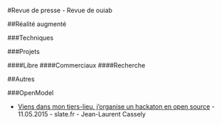 #Revue de presse - Revue de ouiab

##Réalité augmenté

###Techniques

###Projets

####Libre
####Commerciaux
####Recherche


##Autres

###OpenModel
 * [Viens dans mon tiers-lieu, j’organise un hackaton en open source](http://www.slate.fr/story/100525/paye-ton-fablab) - 11.05.2015 - slate.fr - Jean-Laurent Cassely


<!---
Format entrées

Type Url :

* [Titre de l'article](http://url.de.larticle) - JJ.MM.AAAA - nom du site - auteur_prénom auteur_nom


Type Livre :


Type Revue/Article :

-->
